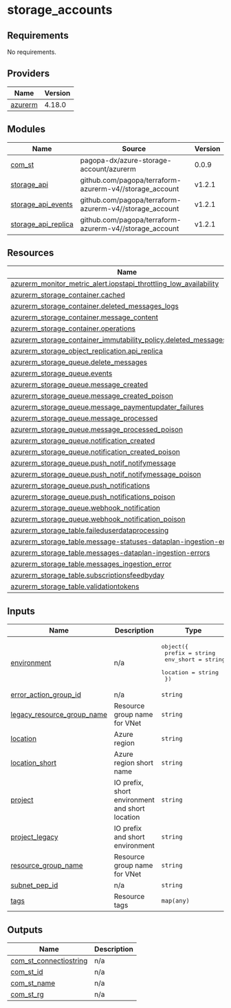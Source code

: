 # storage_accounts

<!-- BEGIN_TF_DOCS -->
## Requirements

No requirements.

## Providers

| Name | Version |
|------|---------|
| <a name="provider_azurerm"></a> [azurerm](#provider\_azurerm) | 4.18.0 |

## Modules

| Name | Source | Version |
|------|--------|---------|
| <a name="module_com_st"></a> [com\_st](#module\_com\_st) | pagopa-dx/azure-storage-account/azurerm | 0.0.9 |
| <a name="module_storage_api"></a> [storage\_api](#module\_storage\_api) | github.com/pagopa/terraform-azurerm-v4//storage_account | v1.2.1 |
| <a name="module_storage_api_events"></a> [storage\_api\_events](#module\_storage\_api\_events) | github.com/pagopa/terraform-azurerm-v4//storage_account | v1.2.1 |
| <a name="module_storage_api_replica"></a> [storage\_api\_replica](#module\_storage\_api\_replica) | github.com/pagopa/terraform-azurerm-v4//storage_account | v1.2.1 |

## Resources

| Name | Type |
|------|------|
| [azurerm_monitor_metric_alert.iopstapi_throttling_low_availability](https://registry.terraform.io/providers/hashicorp/azurerm/latest/docs/resources/monitor_metric_alert) | resource |
| [azurerm_storage_container.cached](https://registry.terraform.io/providers/hashicorp/azurerm/latest/docs/resources/storage_container) | resource |
| [azurerm_storage_container.deleted_messages_logs](https://registry.terraform.io/providers/hashicorp/azurerm/latest/docs/resources/storage_container) | resource |
| [azurerm_storage_container.message_content](https://registry.terraform.io/providers/hashicorp/azurerm/latest/docs/resources/storage_container) | resource |
| [azurerm_storage_container.operations](https://registry.terraform.io/providers/hashicorp/azurerm/latest/docs/resources/storage_container) | resource |
| [azurerm_storage_container_immutability_policy.deleted_messages_logs](https://registry.terraform.io/providers/hashicorp/azurerm/latest/docs/resources/storage_container_immutability_policy) | resource |
| [azurerm_storage_object_replication.api_replica](https://registry.terraform.io/providers/hashicorp/azurerm/latest/docs/resources/storage_object_replication) | resource |
| [azurerm_storage_queue.delete_messages](https://registry.terraform.io/providers/hashicorp/azurerm/latest/docs/resources/storage_queue) | resource |
| [azurerm_storage_queue.events](https://registry.terraform.io/providers/hashicorp/azurerm/latest/docs/resources/storage_queue) | resource |
| [azurerm_storage_queue.message_created](https://registry.terraform.io/providers/hashicorp/azurerm/latest/docs/resources/storage_queue) | resource |
| [azurerm_storage_queue.message_created_poison](https://registry.terraform.io/providers/hashicorp/azurerm/latest/docs/resources/storage_queue) | resource |
| [azurerm_storage_queue.message_paymentupdater_failures](https://registry.terraform.io/providers/hashicorp/azurerm/latest/docs/resources/storage_queue) | resource |
| [azurerm_storage_queue.message_processed](https://registry.terraform.io/providers/hashicorp/azurerm/latest/docs/resources/storage_queue) | resource |
| [azurerm_storage_queue.message_processed_poison](https://registry.terraform.io/providers/hashicorp/azurerm/latest/docs/resources/storage_queue) | resource |
| [azurerm_storage_queue.notification_created](https://registry.terraform.io/providers/hashicorp/azurerm/latest/docs/resources/storage_queue) | resource |
| [azurerm_storage_queue.notification_created_poison](https://registry.terraform.io/providers/hashicorp/azurerm/latest/docs/resources/storage_queue) | resource |
| [azurerm_storage_queue.push_notif_notifymessage](https://registry.terraform.io/providers/hashicorp/azurerm/latest/docs/resources/storage_queue) | resource |
| [azurerm_storage_queue.push_notif_notifymessage_poison](https://registry.terraform.io/providers/hashicorp/azurerm/latest/docs/resources/storage_queue) | resource |
| [azurerm_storage_queue.push_notifications](https://registry.terraform.io/providers/hashicorp/azurerm/latest/docs/resources/storage_queue) | resource |
| [azurerm_storage_queue.push_notifications_poison](https://registry.terraform.io/providers/hashicorp/azurerm/latest/docs/resources/storage_queue) | resource |
| [azurerm_storage_queue.webhook_notification](https://registry.terraform.io/providers/hashicorp/azurerm/latest/docs/resources/storage_queue) | resource |
| [azurerm_storage_queue.webhook_notification_poison](https://registry.terraform.io/providers/hashicorp/azurerm/latest/docs/resources/storage_queue) | resource |
| [azurerm_storage_table.faileduserdataprocessing](https://registry.terraform.io/providers/hashicorp/azurerm/latest/docs/resources/storage_table) | resource |
| [azurerm_storage_table.message-statuses-dataplan-ingestion-errors](https://registry.terraform.io/providers/hashicorp/azurerm/latest/docs/resources/storage_table) | resource |
| [azurerm_storage_table.messages-dataplan-ingestion-errors](https://registry.terraform.io/providers/hashicorp/azurerm/latest/docs/resources/storage_table) | resource |
| [azurerm_storage_table.messages_ingestion_error](https://registry.terraform.io/providers/hashicorp/azurerm/latest/docs/resources/storage_table) | resource |
| [azurerm_storage_table.subscriptionsfeedbyday](https://registry.terraform.io/providers/hashicorp/azurerm/latest/docs/resources/storage_table) | resource |
| [azurerm_storage_table.validationtokens](https://registry.terraform.io/providers/hashicorp/azurerm/latest/docs/resources/storage_table) | resource |

## Inputs

| Name | Description | Type | Default | Required |
|------|-------------|------|---------|:--------:|
| <a name="input_environment"></a> [environment](#input\_environment) | n/a | <pre>object({<br/>    prefix    = string<br/>    env_short = string<br/>    location  = string<br/>  })</pre> | n/a | yes |
| <a name="input_error_action_group_id"></a> [error\_action\_group\_id](#input\_error\_action\_group\_id) | n/a | `string` | n/a | yes |
| <a name="input_legacy_resource_group_name"></a> [legacy\_resource\_group\_name](#input\_legacy\_resource\_group\_name) | Resource group name for VNet | `string` | n/a | yes |
| <a name="input_location"></a> [location](#input\_location) | Azure region | `string` | n/a | yes |
| <a name="input_location_short"></a> [location\_short](#input\_location\_short) | Azure region short name | `string` | n/a | yes |
| <a name="input_project"></a> [project](#input\_project) | IO prefix, short environment and short location | `string` | n/a | yes |
| <a name="input_project_legacy"></a> [project\_legacy](#input\_project\_legacy) | IO prefix and short environment | `string` | n/a | yes |
| <a name="input_resource_group_name"></a> [resource\_group\_name](#input\_resource\_group\_name) | Resource group name for VNet | `string` | n/a | yes |
| <a name="input_subnet_pep_id"></a> [subnet\_pep\_id](#input\_subnet\_pep\_id) | n/a | `string` | n/a | yes |
| <a name="input_tags"></a> [tags](#input\_tags) | Resource tags | `map(any)` | n/a | yes |

## Outputs

| Name | Description |
|------|-------------|
| <a name="output_com_st_connectiostring"></a> [com\_st\_connectiostring](#output\_com\_st\_connectiostring) | n/a |
| <a name="output_com_st_id"></a> [com\_st\_id](#output\_com\_st\_id) | n/a |
| <a name="output_com_st_name"></a> [com\_st\_name](#output\_com\_st\_name) | n/a |
| <a name="output_com_st_rg"></a> [com\_st\_rg](#output\_com\_st\_rg) | n/a |
<!-- END_TF_DOCS -->
